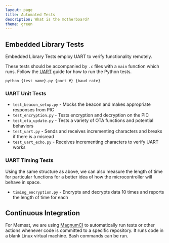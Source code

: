 ```yaml
---
layout: page
title: Automated Tests
description: What is the motherboard?
theme: green
---
```


## Embedded Library Tests
Embedded Library Tests employ UART to verify functionality remotely.

These tests should be accompanied by `.c` files with a `main` function which runs. Follow the [UART](/docs/uart/) guide for how to run the Python tests.

`python {test name}.py {port #} {baud rate}`

### UART Unit Tests
* `test_beacon_setup.py` - Mocks the beacon and makes appropriate responses from PIC
* `test_encryption.py` - Tests encryption and decryption on the PIC 
* `test_ota_update.py` - Tests a variety of OTA functions and potential behaviors
* `test_uart.py` - Sends and receives incrementing characters and breaks if there is a misread
* `test_uart_echo.py` - Receives incrementing characters to verify UART works

### UART Timing Tests
Using the same structure as above, we can also measure the length of time for particular functions for a better idea of how the microcontroller will behave in space.

* `timing_encryption.py` - Encrypts and decrypts data 10 times and reports the length of time for each

## Continuous Integration
For Memsat, we are using [MagnumCI](magnum-ci.com/) to automatically run tests or other actions whenever code is committed to a specific repository. It runs code in a blank Linux virtual machine. Bash commands can be run.